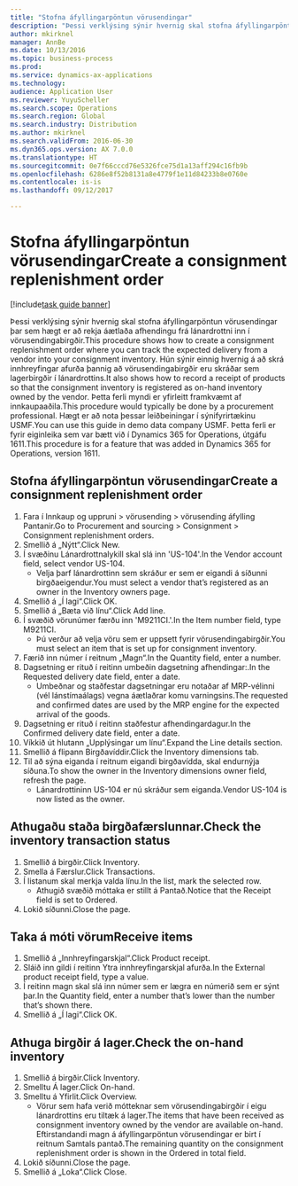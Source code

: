 ```yaml
---
title: "Stofna áfyllingarpöntun vörusendingar"
description: "Þessi verklýsing sýnir hvernig skal stofna áfyllingarpöntun vörusendingar þar sem hægt er að rekja áætlaða afhendingu frá lánardrottni inn í vörusendingabirgðir."
author: mkirknel
manager: AnnBe
ms.date: 10/13/2016
ms.topic: business-process
ms.prod: 
ms.service: dynamics-ax-applications
ms.technology: 
audience: Application User
ms.reviewer: YuyuScheller
ms.search.scope: Operations
ms.search.region: Global
ms.search.industry: Distribution
ms.author: mkirknel
ms.search.validFrom: 2016-06-30
ms.dyn365.ops.version: AX 7.0.0
ms.translationtype: HT
ms.sourcegitcommit: 0e7f66cccd76e5326fce75d1a13aff294c16fb9b
ms.openlocfilehash: 6286e8f52b8131a8e4779f1e11d84233b8e0760e
ms.contentlocale: is-is
ms.lasthandoff: 09/12/2017

---
```

# <a name="create-a-consignment-replenishment-order"></a><span data-ttu-id="03aad-103">Stofna áfyllingarpöntun vörusendingar</span><span class="sxs-lookup"><span data-stu-id="03aad-103">Create a consignment replenishment order</span></span>

[!include[task guide banner](../../includes/task-guide-banner.md)]

<span data-ttu-id="03aad-104">Þessi verklýsing sýnir hvernig skal stofna áfyllingarpöntun vörusendingar þar sem hægt er að rekja áætlaða afhendingu frá lánardrottni inn í vörusendingabirgðir.</span><span class="sxs-lookup"><span data-stu-id="03aad-104">This procedure shows how to create a consignment replenishment order where you can track the expected delivery from a vendor into your consignment inventory.</span></span> <span data-ttu-id="03aad-105">Hún sýnir einnig hvernig á að skrá innhreyfingar afurða þannig að vörusendingabirgðir eru skráðar sem lagerbirgðir í lánardrottins.</span><span class="sxs-lookup"><span data-stu-id="03aad-105">It also shows how to record a receipt of products so that the consignment inventory is registered as on-hand inventory owned by the vendor.</span></span> <span data-ttu-id="03aad-106">Þetta ferli myndi er yfirleitt framkvæmt af innkaupaaðila.</span><span class="sxs-lookup"><span data-stu-id="03aad-106">This procedure would typically be done by a procurement professional.</span></span> <span data-ttu-id="03aad-107">Hægt er að nota þessar leiðbeiningar í sýnifyrirtækinu USMF.</span><span class="sxs-lookup"><span data-stu-id="03aad-107">You can use this guide in demo data company USMF.</span></span> <span data-ttu-id="03aad-108">Þetta ferli er fyrir eiginleika sem var bætt við í Dynamics 365 for Operations, útgáfu 1611.</span><span class="sxs-lookup"><span data-stu-id="03aad-108">This procedure is for a feature that was added in Dynamics 365 for Operations, version 1611.</span></span>




## <a name="create-a-consignment-replenishment-order"></a><span data-ttu-id="03aad-109">Stofna áfyllingarpöntun vörusendingar</span><span class="sxs-lookup"><span data-stu-id="03aad-109">Create a consignment replenishment order</span></span>
1. <span data-ttu-id="03aad-110">Fara í Innkaup og uppruni > vörusending > vörusending áfylling Pantanir.</span><span class="sxs-lookup"><span data-stu-id="03aad-110">Go to Procurement and sourcing > Consignment > Consignment replenishment orders.</span></span>
2. <span data-ttu-id="03aad-111">Smellið á „Nýtt“.</span><span class="sxs-lookup"><span data-stu-id="03aad-111">Click New.</span></span>
3. <span data-ttu-id="03aad-112">Í svæðinu Lánardrottnalykill skal slá inn 'US-104'.</span><span class="sxs-lookup"><span data-stu-id="03aad-112">In the Vendor account field, select vendor US-104.</span></span>
    * <span data-ttu-id="03aad-113">Velja þarf lánardrottinn sem skráður er sem er eigandi á síðunni birgðaeigendur.</span><span class="sxs-lookup"><span data-stu-id="03aad-113">You must select a vendor that’s registered as an owner in the Inventory owners page.</span></span>  
4. <span data-ttu-id="03aad-114">Smellið á „Í lagi“.</span><span class="sxs-lookup"><span data-stu-id="03aad-114">Click OK.</span></span>
5. <span data-ttu-id="03aad-115">Smellið á „Bæta við línu“.</span><span class="sxs-lookup"><span data-stu-id="03aad-115">Click Add line.</span></span>
6. <span data-ttu-id="03aad-116">Í svæðið vörunúmer færðu inn 'M9211CI.'.</span><span class="sxs-lookup"><span data-stu-id="03aad-116">In the Item number field, type M9211CI.</span></span>
    * <span data-ttu-id="03aad-117">Þú verður að velja vöru sem er uppsett fyrir vörusendingabirgðir.</span><span class="sxs-lookup"><span data-stu-id="03aad-117">You must select an item that is set up for consignment inventory.</span></span>  
7. <span data-ttu-id="03aad-118">Færið inn númer í reitnum „Magn“.</span><span class="sxs-lookup"><span data-stu-id="03aad-118">In the Quantity field, enter a number.</span></span>
8. <span data-ttu-id="03aad-119">Dagsetning er rituð í reitinn umbeðin dagsetning afhendingar:.</span><span class="sxs-lookup"><span data-stu-id="03aad-119">In the Requested delivery date field, enter a date.</span></span>
    * <span data-ttu-id="03aad-120">Umbeðnar og staðfestar dagsetningar eru notaðar af MRP-vélinni (vél lánstímaálags) vegna áætlaðrar komu varningsins.</span><span class="sxs-lookup"><span data-stu-id="03aad-120">The requested and confirmed dates are used by the MRP engine for the expected arrival of the goods.</span></span>  
9. <span data-ttu-id="03aad-121">Dagsetning er rituð í reitinn staðfestur afhendingardagur.</span><span class="sxs-lookup"><span data-stu-id="03aad-121">In the Confirmed delivery date field, enter a date.</span></span>
10. <span data-ttu-id="03aad-122">Víkkið út hlutann „Upplýsingar um línu“.</span><span class="sxs-lookup"><span data-stu-id="03aad-122">Expand the Line details section.</span></span>
11. <span data-ttu-id="03aad-123">Smellið á flipann Birgðavíddir.</span><span class="sxs-lookup"><span data-stu-id="03aad-123">Click the Inventory dimensions tab.</span></span>
12. <span data-ttu-id="03aad-124">Til að sýna eiganda í reitnum eigandi birgðavídda, skal endurnýja síðuna.</span><span class="sxs-lookup"><span data-stu-id="03aad-124">To show the owner in the Inventory dimensions owner field, refresh the page.</span></span>
    * <span data-ttu-id="03aad-125">Lánardrottininn US-104 er nú skráður sem eiganda.</span><span class="sxs-lookup"><span data-stu-id="03aad-125">Vendor US-104 is now listed as the owner.</span></span>  

## <a name="check-the-inventory-transaction-status"></a><span data-ttu-id="03aad-126">Athugaðu staða birgðafærslunnar.</span><span class="sxs-lookup"><span data-stu-id="03aad-126">Check the inventory transaction status</span></span>
1. <span data-ttu-id="03aad-127">Smellið á birgðir.</span><span class="sxs-lookup"><span data-stu-id="03aad-127">Click Inventory.</span></span>
2. <span data-ttu-id="03aad-128">Smella á Færslur.</span><span class="sxs-lookup"><span data-stu-id="03aad-128">Click Transactions.</span></span>
3. <span data-ttu-id="03aad-129">Í listanum skal merkja valda línu.</span><span class="sxs-lookup"><span data-stu-id="03aad-129">In the list, mark the selected row.</span></span>
    * <span data-ttu-id="03aad-130">Athugið svæðið móttaka er stillt á Pantað.</span><span class="sxs-lookup"><span data-stu-id="03aad-130">Notice that the Receipt field is set to Ordered.</span></span>  
4. <span data-ttu-id="03aad-131">Lokið síðunni.</span><span class="sxs-lookup"><span data-stu-id="03aad-131">Close the page.</span></span>

## <a name="receive-items"></a><span data-ttu-id="03aad-132">Taka á móti vörum</span><span class="sxs-lookup"><span data-stu-id="03aad-132">Receive items</span></span>
1. <span data-ttu-id="03aad-133">Smellið á „Innhreyfingarskjal“.</span><span class="sxs-lookup"><span data-stu-id="03aad-133">Click Product receipt.</span></span>
2. <span data-ttu-id="03aad-134">Sláið inn gildi í reitinn Ytra innhreyfingarskjal afurða.</span><span class="sxs-lookup"><span data-stu-id="03aad-134">In the External product receipt field, type a value.</span></span>
3. <span data-ttu-id="03aad-135">Í reitinn magn skal slá inn númer sem er lægra en númerið sem er sýnt þar.</span><span class="sxs-lookup"><span data-stu-id="03aad-135">In the Quantity field, enter a number that’s lower than the number that’s shown there.</span></span>
4. <span data-ttu-id="03aad-136">Smellið á „Í lagi“.</span><span class="sxs-lookup"><span data-stu-id="03aad-136">Click OK.</span></span>

## <a name="check-the-on-hand-inventory"></a><span data-ttu-id="03aad-137">Athuga birgðir á lager.</span><span class="sxs-lookup"><span data-stu-id="03aad-137">Check the on-hand inventory</span></span>
1. <span data-ttu-id="03aad-138">Smellið á birgðir.</span><span class="sxs-lookup"><span data-stu-id="03aad-138">Click Inventory.</span></span>
2. <span data-ttu-id="03aad-139">Smelltu Á lager.</span><span class="sxs-lookup"><span data-stu-id="03aad-139">Click On-hand.</span></span>
3. <span data-ttu-id="03aad-140">Smelltu á Yfirlit.</span><span class="sxs-lookup"><span data-stu-id="03aad-140">Click Overview.</span></span>
    * <span data-ttu-id="03aad-141">Vörur sem hafa verið mótteknar sem vörusendingabirgðir í eigu lánardrottins eru tiltæk á lager.</span><span class="sxs-lookup"><span data-stu-id="03aad-141">The items that have been received as consignment inventory owned by the vendor are available on-hand.</span></span> <span data-ttu-id="03aad-142">Eftirstandandi magn á áfyllingarpöntun vörusendingar er birt í reitnum Samtals pantað.</span><span class="sxs-lookup"><span data-stu-id="03aad-142">The remaining quantity on the consignment replenishment order is shown in the Ordered in total field.</span></span>  
4. <span data-ttu-id="03aad-143">Lokið síðunni.</span><span class="sxs-lookup"><span data-stu-id="03aad-143">Close the page.</span></span>
5. <span data-ttu-id="03aad-144">Smellið á „Loka“.</span><span class="sxs-lookup"><span data-stu-id="03aad-144">Click Close.</span></span>

